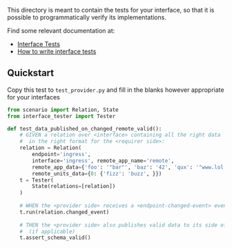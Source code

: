 This directory is meant to contain the tests for your interface, so that it is possible to programmatically verify its implementations.

Find some relevant documentation at:
- [Interface Tests](https://discourse.charmhub.io/t/interface-tests/12691)
- [How to write interface tests](https://discourse.charmhub.io/t/how-to-write-interface-tests/12690)

## Quickstart

Copy this test to `test_provider.py` and fill in the blanks however appropriate for your interfaces

```python
from scenario import Relation, State
from interface_tester import Tester

def test_data_published_on_changed_remote_valid():
    # GIVEN a relation over <interface> containing all the right data 
    #  in the right format for the <requirer side>:
    relation = Relation(
        endpoint='ingress',
        interface='ingress', remote_app_name='remote',
        remote_app_data={'foo': '"bar"', 'baz': '42', 'qux': '"www.lol.com:4242"', },
        remote_units_data={0: {'fizz': 'buzz', }})
    t = Tester(
        State(relations=[relation])
    )
    
    # WHEN the <provider side> receives a <endpoint-changed-event> event:
    t.run(relation.changed_event)
    
    # THEN the <provider side> also publishes valid data to its side of the relation 
    #  (if applicable)
    t.assert_schema_valid()
```
